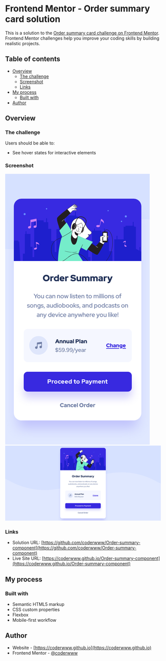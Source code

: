# Frontend Mentor - Order summary card solution

This is a solution to the [Order summary card challenge on Frontend Mentor](https://www.frontendmentor.io/challenges/order-summary-component-QlPmajDUj). Frontend Mentor challenges help you improve your coding skills by building realistic projects. 

## Table of contents

- [Overview](#overview)
  - [The challenge](#the-challenge)
  - [Screenshot](#screenshot)
  - [Links](#links)
- [My process](#my-process)
  - [Built with](#built-with)
- [Author](#author)

## Overview

### The challenge

Users should be able to:

- See hover states for interactive elements

### Screenshot

![](./screenshots/screenshot-mobile2.png) 
![](./screenshots/screenshot-desktop2.png)

### Links

- Solution URL: [https://github.com/coderwww/Order-summary-component](https://github.com/coderwww/Order-summary-component)
- Live Site URL: [https://coderwww.github.io/Order-summary-component](https://coderwww.github.io/Order-summary-component)

## My process

### Built with

- Semantic HTML5 markup
- CSS custom properties
- Flexbox
- Mobile-first workflow


## Author

- Website - [https://coderwww.github.io](https://coderwww.github.io)
- Frontend Mentor - [@coderwww](https://www.frontendmentor.io/profile/coderwww)
